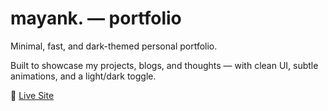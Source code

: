# mayank. — portfolio

Minimal, fast, and dark-themed personal portfolio.

Built to showcase my projects, blogs, and thoughts — with clean UI, subtle animations, and a light/dark toggle.

🔗 [Live Site](https://actualmayank.github.io/)
